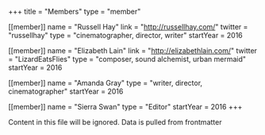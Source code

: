 +++
title = "Members"
type = "member"

[[member]]
name = "Russell Hay"
link = "http://russellhay.com/"
twitter = "russellhay"
type = "cinematographer, director, writer"
startYear = 2016

[[member]]
name = "Elizabeth Lain"
link = "http://elizabethlain.com/"
twitter = "LizardEatsFlies"
type = "composer, sound alchemist, urban mermaid"
startYear = 2016

[[member]]
name = "Amanda Gray"
type = "writer, director, cinematographer"
startYear = 2016

[[member]]
name = "Sierra Swan"
type = "Editor"
startYear = 2016
+++

Content in this file will be ignored.  Data is pulled from frontmatter
